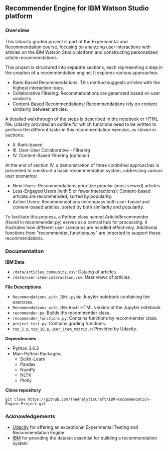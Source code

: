 ## Recommender Engine for IBM Watson Studio platform

### Overview

This Udacity graded project is part of the Experimental and Recommendation course, focusing on analyzing user interactions with articles on the IBM Watson Studio platform and constructing personalized article recommendations.

This project is structured into separate sections, each representing a step in the creation of a recommendation engine. It explores various approaches:

- Rank-Based Recommendations: This method suggests articles with the highest interaction rates.
- Collaborative Filtering: Recommendations are generated based on user similarity.
- Content-Based Recommendations: Recommendations rely on content similarity between articles.

A detailed walkthrough of the steps is described in the notebook or HTML file. Udacity provided an outline for which functions need to be written to perform the different tasks in this recommendation exercise, as shown in sections:

- II. Rank-based  
- III. User-User Collaborative - Filtering  
- IV. Content-Based Filtering (optional)  

At the end of section IV, a demonstration of three combined approaches is presented to construct a basic recommendation system, addressing various user scenarios:

- New Users: Recommendations prioritize popular (most viewed) articles.  
- Less-Engaged Users (with 5 or fewer interactions): Content-based articles are recommended, sorted by popularity.  
- Active Users: Recommendations encompass both user-based and content-based articles, sorted by both similarity and popularity.  

To facilitate this process, a Python class named ArticleRecommender (found in recommender.py) serves as a central hub for processing. It illustrates how different user scenarios are handled effectively. Additional functions from "recommender_functions.py" are imported to support these recommendations.


### Documentation

**IBM Data**

- `/data/articles_community.csv`: Catalog of articles.
- `/data/user-item-interaction.csv`: User views of articles.

**File Descriptions**

- `Recommendations_with_IBM.ipynb`: Jupyter notebook containing the exercises.
- `Recommendations_with_IBM.html`: HTML version of the Jupyter notebook.
- `recommender.py`: Builds the recommender class.
- `recommender_functions.py`: Contains functions by recommender class.
- `project_test.py`: Contains grading functions. 
- `top_5.p`, `top_10.p`, `user_item_matrix.p`: Provided by Udacity.

**Dependencies**

- Python 3.6.3
- Main Python Packages:
  - Scikit-Learn
  - Pandas
  - NumPy
  - NLTK
  - Plotly

**Clone repository** 

```
git clone https://github.com/TheAnalyticCraft/IBM-Recommendation-Engine-Project.git
```

### Acknowledgements

* [Udacity](https://www.udacity.com/) for offering an exceptional Experimental Testing and Recommendation Engine
* [IBM](https://dataplatform.cloud.ibm.com) for providing the dataset essential for building a recommendation system
